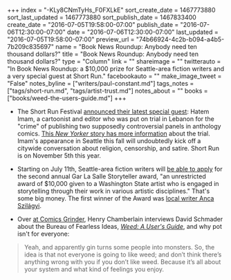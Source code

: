 +++
index = "-KLy8CNmTyHs_F0FXLkE"
sort_create_date = 1467773880
sort_last_updated = 1467773880
sort_publish_date = 1467833400
create_date = "2016-07-05T19:58:00-07:00"
publish_date = "2016-07-06T12:30:00-07:00"
date = "2016-07-06T12:30:00-07:00"
last_updated = "2016-07-05T19:58:00-07:00"
preview_url = "74b66924-4c2b-b094-a4b5-7b209c835697"
name = "Book News Roundup: Anybody need ten thousand dollars?"
title = "Book News Roundup: Anybody need ten thousand dollars?"
type = "Column"
link = ""
shareimage = ""
twitterauto = "In Book News Roundup: a $10,000 prize for Seattle-area fiction writers and a very special guest at Short Run."
facebookauto = ""
make_image_tweet = "False"
notes_byline = ["writers/paul-constant.md"]
tags_notes = ["tags/short-run.md", "tags/artist-trust.md"]
notes_about = ""
books = ["books/weed-the-users-guide.md"]
+++
* The Short Run Festival [announced their latest special guest](http://shortrun.org/welcome-special-guest-hatem-imam/): Hatem Imam, a cartoonist and editor who was put on trial in Lebanon for the "crime" of publishing two supposedly controversial panels in anthology comics. [This *New Yorker* story has more information](http://www.newyorker.com/news/news-desk/the-fate-of-a-joke-in-lebanon) about the trial. Imam's appearance in Seattle this fall will undoubtedly kick off a citywide conversation about religion, censorship, and satire. Short Run is on November 5th this year.

* Starting on July 11th, Seattle-area fiction writers will [be able to apply](http://artisttrust.org/index.php/for-artists/money#gar_lasalle_storyteller_award) for the second annual Gar La Salle Storyteller award, "an unrestricted award of $10,000 given to a Washington State artist who is engaged in storytelling through their work in various artistic disciplines." That's some big money. The first winner of the Award was [local writer Anca Szilágyi](http://seattlereviewofbooks.com/notes/2015/12/08/anca-szil%C3%A1gyi-wins-the-first-gar-lasalle-storyteller-award/).

* Over [at Comics Grinder](https://comicsgrinder.com/2016/07/03/interview-david-schmader-on-literacy-neighborhoods-lgbtq-and-cannabis/), Henry Chamberlain interviews David Schmader about the Bureau of Fearless Ideas, [*Weed: A User's Guide*](http://seattlereviewofbooks.com/notes/2015/08/27/an-interview-with-david-schmader-the-brand-new-creative-director-at-the-bureau-of-fearless-ideas/), and why pot isn't for everyone:

<blockquote>Yeah, and apparently gin turns some people into monsters. So, the idea is that not everyone is going to like weed; and don’t think there’s anything wrong with you if you don’t like weed. Because it’s all about your system and what kind of feelings you enjoy.</blockquote>

